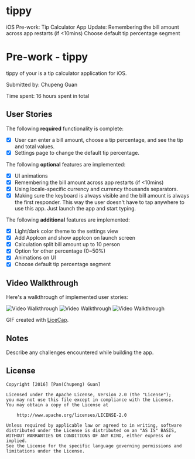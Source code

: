 # tippy
iOS Pre-work: Tip Calculator App 
Update:
Remembering the bill amount across app restarts (if <10mins)
Choose default tip percentage segment

# Pre-work - tippy

tippy of your  is a tip calculator application for iOS.

Submitted by: Chupeng Guan

Time spent: 16 hours spent in total

## User Stories

The following **required** functionality is complete:

* [x] User can enter a bill amount, choose a tip percentage, and see the tip and total values.
* [x] Settings page to change the default tip percentage.

The following **optional** features are implemented:
* [x] UI animations
* [x] Remembering the bill amount across app restarts (if <10mins)
* [x] Using locale-specific currency and currency thousands separators.
* [x] Making sure the keyboard is always visible and the bill amount is always the first responder. This way the user doesn't have to tap anywhere to use this app. Just launch the app and start typing.

The following **additional** features are implemented:

- [x] Light/dark color theme to the settings view
- [x] Add AppIcon and show appIcon on launch screen
- [x] Calculation split bill amount up to 10 person
- [x] Option for other percentage (0~50%)
- [x] Animations on UI
- [x] Choose default tip percentage segment

## Video Walkthrough 

Here's a walkthrough of implemented user stories:

<img src='http://imgur.com/8SJil0M.gif' title='Video Walkthrough' width='' alt='Video Walkthrough' />

<img src='http://imgur.com/pr16efi.gif' title='Video Walkthrough' width='' alt='Video Walkthrough' />
<img src='http://imgur.com/zxr2Q3o.gif' title='Change Region' width='' alt='Video Walkthrough' />

GIF created with [LiceCap](http://www.cockos.com/licecap/).

## Notes

Describe any challenges encountered while building the app.

## License

    Copyright [2016] [Pan(Chupeng) Guan]

    Licensed under the Apache License, Version 2.0 (the "License");
    you may not use this file except in compliance with the License.
    You may obtain a copy of the License at

        http://www.apache.org/licenses/LICENSE-2.0

    Unless required by applicable law or agreed to in writing, software
    distributed under the License is distributed on an "AS IS" BASIS,
    WITHOUT WARRANTIES OR CONDITIONS OF ANY KIND, either express or implied.
    See the License for the specific language governing permissions and
    limitations under the License.
